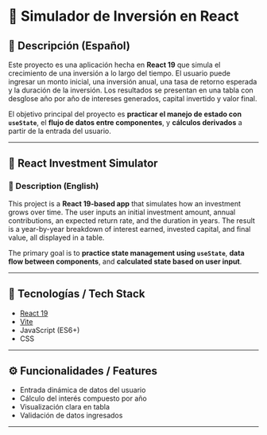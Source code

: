 # 🧠 Simulador de Inversión en React

## 📌 Descripción (Español)

Este proyecto es una aplicación hecha en **React 19** que simula el crecimiento de una inversión a lo largo del tiempo. El usuario puede ingresar un monto inicial, una inversión anual, una tasa de retorno esperada y la duración de la inversión. Los resultados se presentan en una tabla con desglose año por año de intereses generados, capital invertido y valor final.

El objetivo principal del proyecto es **practicar el manejo de estado con `useState`**, el **flujo de datos entre componentes**, y **cálculos derivados** a partir de la entrada del usuario.

---

## 🧠 React Investment Simulator

### 📌 Description (English)

This project is a **React 19-based app** that simulates how an investment grows over time. The user inputs an initial investment amount, annual contributions, an expected return rate, and the duration in years. The result is a year-by-year breakdown of interest earned, invested capital, and final value, all displayed in a table.

The primary goal is to **practice state management using `useState`**, **data flow between components**, and **calculated state based on user input**.

---

## 🚀 Tecnologías / Tech Stack

- [React 19](https://react.dev/)
- [Vite](https://vitejs.dev/)
- JavaScript (ES6+)
- CSS

---

## ⚙️ Funcionalidades / Features

- Entrada dinámica de datos del usuario
- Cálculo del interés compuesto por año
- Visualización clara en tabla
- Validación de datos ingresados

---

